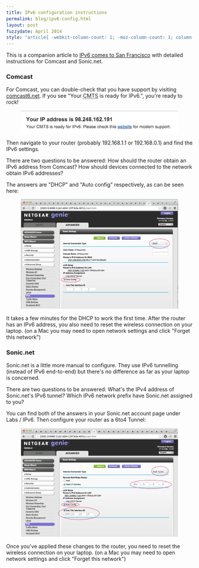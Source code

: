 ```yaml
---
title: IPv6 configuration instructions
permalink: blog/ipv6-config.html
layout: post
fuzzydate: April 2014
style: "article{ -webkit-column-count: 1; -moz-column-count: 1; column-count: 1; }"
---
```


This is a companion article to [IPv6 comes to San Francisco](ipv6) with detailed
instructions for Comcast and Sonic.net.

### Comcast
For Comcast, you can double-check that you have support by visiting
[comcast6.net](http://www.comcast6.net/). If you see "Your <abbr title="Cable
Modem Termination System">CMTS</abbr> is ready for IPv6.", you're ready to
rock!

<figure class="image">
  <a href="../images/ipv6-ready.png">
    <img src="../images/ipv6-ready.png">
  </a>
</figure>

Then navigate to your router (probably 192.168.1.1 or 192.168.0.1) and
find the IPv6 settings.

There are two questions to be answered: How should the router obtain an
IPv6 address from Comcast? How should devices connected to the network
obtain IPv6 addresses?

The answers are "DHCP" and "Auto config" respectively, as can be seen here:

<figure class="image">
  <a href="../images/ipv6-comcast.png">
    <img src="../images/ipv6-comcast.png">
  </a>
</figure>

It takes a few minutes for the DHCP to work the first time. After the router
has an IPv6 address, you also need to reset the wireless connection on your
laptop. (on a Mac you may need to open network settings and click "Forget this
network")

### Sonic.net

Sonic.net is a little more manual to configure. They use IPv6 tunnelling (instead
of IPv6 end-to-end) but there's no difference as far as your laptop is concerned.

There are two questions to be answered: What's the IPv4 address of Sonic.net's IPv6
tunnel? Which IPv6 network prefix have Sonic.net assigned to you?

You can find both of the answers in your Sonic.net account page under Labs /
IPv6. Then configure your router as a 6to4 Tunnel:

<figure class="image">
  <a href="../images/ipv6-sonic.png">
    <img src="../images/ipv6-sonic.png">
  </a>
</figure>

Once you've applied these changes to the router, you need to reset the wireless
connection on your laptop. (on a Mac you may need to open network settings and click
"Forget this network")
